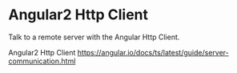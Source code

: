 Angular2 Http Client
====================

Talk to a remote server with the Angular Http Client.

Angular2 Http Client  https://angular.io/docs/ts/latest/guide/server-communication.html